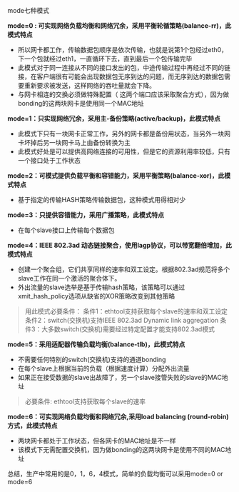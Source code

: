 mode七种模式

**mode=0 : 可实现网络负载均衡和网络冗余，采用平衡轮循策略(balance-rr)，此模式特点**   
- 所以网卡都工作，传输数据包顺序是依次传输，也就是说第1个包经过eth0，下一个包就经过eth1，一直循环下去，直到最后一个包传输完毕
- 此模式对于同一连接从不同的接口发出的包，中途传输过程中再经过不同的链接，在客户端很有可能会出现数据包无序到达的问题，而无序到达的数据包需要重新要求被发送，这样网络的吞吐量就会下降。
- 与网卡相连的交换必须做特殊配置（ 这两个端口应该采取聚合方式），因为做bonding的这两块网卡是使用同一个MAC地址

**mode=1：只实现网络冗余，采用主-备份策略(active/backup)，此模式特点**  
- 此模式下只有一块网卡正常工作，另外的网卡都是备份用状态，当另外一块网卡坏掉后另一块网卡马上由备份转换为主
- 此模式好处是可以提供高网络连接的可用性，但是它的资源利用率较低，只有一个接口处于工作状态  

**mode=2：可模式提供负载平衡和容错能力，采用平衡策略(balance-xor)，此模式特点**  
- 基于指定的传输HASH策略传输数据包，这种模式用得相对少  

**mode=3：只提供容错能力，采用广播策略，此模式特点**  
- 在每个slave接口上传输每个数据包

**mode=4：IEEE 802.3ad 动态链接聚合，使用lagp协议，可以带宽翻倍增加，此模式特点**
- 创建一个聚合组，它们共享同样的速率和双工设定。根据802.3ad规范将多个slave工作在同一个激活的聚合体下。
- 外出流量的slave选举是基于传输hash策略，该策略可以通过xmit_hash_policy选项从缺省的XOR策略改变到其他策略

> 用此模式必要条件：
> 条件1：ethtool支持获取每个slave的速率和双工设定
> 条件2：switch(交换机)支持IEEE 802.3ad Dynamic link aggregation
> 条件3：大多数switch(交换机)需要经过特定配置才能支持802.3ad模式  

**mode=5：采用适配器传输负载均衡(balance-tlb)，此模式特点**
- 不需要任何特别的switch(交换机)支持的通道bonding
- 在每个slave上根据当前的负载（根据速度计算）分配外出流量
- 如果正在接受数据的slave出故障了，另一个slave接管失败的slave的MAC地址  

> 必要条件: ethtool支持获取每个slave的速率  

**mode=6：可实现网络负载均衡和网络冗余,采用load balancing (round-robin)方式，此模式特点**  
- 两块网卡都处于工作状态，但各网卡的MAC地址是不一样
- 该模式下无需配置交换机，因为做bonding的这两块网卡是使用不同的MAC地址  

总结，生产中常用的是0，1，6，4模式，简单的负载均衡可以采用mode=0 or mode=6
